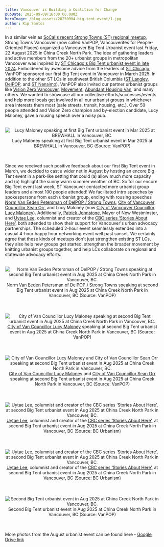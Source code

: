```yaml
---
title: Vancouver is Building a Coalition for Change
pubDate: 2025-09-09T16:00:00.000Z
heroImage: /blog-assets/20250904-big-tent-event/1.jpg
author: Kip Santos
---
```


In a similar vein as [SoCal's recent Strong Towns (ST) regional meetup](https://www.instagram.com/p/DMZPIunxddN/), Strong Towns Vancouver (now called VanPOP, Vancouverites for People-Oriented Places) organized a Vancouver Big Tent Urbanist event last Friday, 22 August 2025 in China Creek North Park.  The idea of gathering leaders and active members from the 20+ urbanist groups in metropolitan Vancouver was inspired by [ST Chicago's Big Tent urbanist event in late 2024](https://www.eventbrite.com/e/big-tent-urbanist-holiday-party-happy-hour-tickets-1094378338069).  Emboldened by awesome advice from the leaders of [ST Chicago](https://www.strongtownschicago.org/), VanPOP sponsored our first Big Tent event in Vancouver in March 2025.  In addition to the other ST LCs in southwest British Columbia ([ST Langley](https://strongtownslangley.org/), [DelPOP](https://delpop.ca/), and [ST Nanaimo](https://www.beautifulnanaimo.ca/)), VanPOP also invited our partner urbanist groups like [Vision Zero Vancouver](https://visionzerovancouver.ca/), [Movement](https://movementyvr.ca/), [Abundant Housing Van](https://www.abundanthousingvancouver.com/), and many others.  We wanted to showcase all our collective efforts/successes/events and help more locals get involved in all our urbanist groups in whichever area interests them most (safe streets, transit, housing, etc.).  Over 50 people attended and Vision Zero champion and by-election candidate, Lucy Maloney, gave a rousing speech over a noisy pub.

<br>

<center><img class="blog-image" src="/blog-assets/20250904-big-tent-event/2.jpg" alt="Lucy Maloney speaking at first Big Tent urbanist event in Mar 2025 at BREWHALL in Vancouver, BC."></center>
<center>Lucy Maloney speaking at first Big Tent urbanist event in Mar 2025 at BREWHALL in Vancouver, BC (Source:  VanPOP)</center>

<br>
<br>

Since we received such positive feedback about our first Big Tent event in March, we decided to cast a wider net in August by hosting an encore Big Tent event in a park-like setting that could (a) allow much more capacity and (b) highlight the sunny warm summer weather of BC.  So for our encore Big Tent event last week, ST Vancouver contacted more urbanist group leaders and almost 100 people attended!  We facilitated intro speeches by spokespersons from each urbanist group, ending with rousing speeches [Norm Van Eeden Petersman of DelPOP / Strong Towns](https://www.strongtowns.org/contributors-journal/2022/7/26/norm-van-eeden-petersman), [City of Vancouver Councillor Sean Orr](https://vancouver.ca/your-government/sean-orr.aspx), and Lucy Maloney (now [City of Vancouver Councillor Lucy Maloney](https://vancouver.ca/your-government/lucy-maloney.aspx)).  Additionally, [Patrick Johnstone](https://www.newwestcity.ca/city_hall/mayor_and_council/mayor.php), Mayor of New Westminster, and [Uytae Lee](https://jwam.ubc.ca/profile/uytae-lee/), columnist and creator of the [CBC series ‘Stories About Here’](https://gem.cbc.ca/uytae-lees-stories-about-here/s01), both attended to show their support for Vancouver's urban advocacy partnerships.  The scheduled 2-hour event seamlessly extended into a casual 4-hour happy hour networking event well past sunset.  We certainly agree that these kinds of meetups don't just strengthen existing ST LCs, they also help new groups get started, strengthen the broader movement by knitting urbanist groups together, and help LCs collaborate on regional and statewide advocacy efforts.

<br>

<center><img class="blog-image" src="/blog-assets/20250904-big-tent-event/3.jpg" alt="Norm Van Eeden Petersman of DelPOP / Strong Towns speaking at second Big Tent urbanist event in Aug 2025 at China Creek North Park in Vancouver, BC."></center>
<center><a href="https://www.strongtowns.org/contributors-journal/2022/7/26/norm-van-eeden-petersman">Norm Van Eeden Petersman of DelPOP / Strong Towns</a> speaking at second Big Tent urbanist event in Aug 2025 at China Creek North Park in Vancouver, BC (Source:  VanPOP)</center>

<br>
<br>

<br>

<center><img class="blog-image" src="/blog-assets/20250904-big-tent-event/4.jpg" alt="City of Van Councillor Lucy Maloney speaking at second Big Tent urbanist event in Aug 2025 at China Creek North Park in Vancouver, BC."></center>
<center><a href="https://vancouver.ca/your-government/lucy-maloney.aspx">City of Van Councillor Lucy Maloney</a> speaking at second Big Tent urbanist event in Aug 2025 at China Creek North Park in Vancouver, BC (Source:  VanPOP)</center>

<br>
<br>

<br>

<center><img class="blog-image" src="/blog-assets/20250904-big-tent-event/5.jpg" alt="City of Van Councillor Lucy Maloney and City of Van Councillor Sean Orr speaking at second Big Tent urbanist event in Aug 2025 at China Creek North Park in Vancouver, BC."></center>
<center><a href="https://vancouver.ca/your-government/lucy-maloney.aspx">City of Van Councillor Lucy Maloney</a> and <a href="https://vancouver.ca/your-government/sean-orr.aspx">City of Van Councillor Sean Orr</a> speaking at second Big Tent urbanist event in Aug 2025 at China Creek North Park in Vancouver, BC (Source:  VanPOP)</center>

<br>
<br>

<br>

<center><img class="blog-image" src="/blog-assets/20250904-big-tent-event/6.jpg" alt="Uytae Lee, columnist and creator of the CBC series ‘Stories About Here’, at second Big Tent urbanist event in Aug 2025 at China Creek North Park in Vancouver, BC."></center>
<center><a href="https://jwam.ubc.ca/profile/uytae-lee/">Uytae Lee</a>, columnist and creator of the <a href="https://gem.cbc.ca/uytae-lees-stories-about-here/s01">CBC series ‘Stories About Here’</a>, at second Big Tent urbanist event in Aug 2025 at China Creek North Park in Vancouver, BC (Source:  BC Urbanism)</center>

<br>
<br>

<br>

<center><img class="blog-image" src="/blog-assets/20250904-big-tent-event/7.jpg" alt="Uytae Lee, columnist and creator of the CBC series ‘Stories About Here’, at second Big Tent urbanist event in Aug 2025 at China Creek North Park in Vancouver, BC."></center>
<center><a href="https://jwam.ubc.ca/profile/uytae-lee/">Uytae Lee</a>, columnist and creator of the <a href="https://gem.cbc.ca/uytae-lees-stories-about-here/s01">CBC series ‘Stories About Here’</a>, at second Big Tent urbanist event in Aug 2025 at China Creek North Park in Vancouver, BC (Source:  BC Urbanism)</center>

<br>
<br>

<br>

<center><img class="blog-image" src="/blog-assets/20250904-big-tent-event/8.jpg" alt="Second Big Tent urbanist event in Aug 2025 at China Creek North Park in Vancouver, BC."></center>
<center>Second Big Tent urbanist event in Aug 2025 at China Creek North Park in Vancouver, BC (Source:  VanPOP)</center>

<br>
<br>

More photos from the August urbanist event can be found here - [Google Drive link](https://drive.google.com/drive/folders/1Z02af8ZcEUh_rcCnIkw2J4d_QIm-dA6E?usp=sharing)
